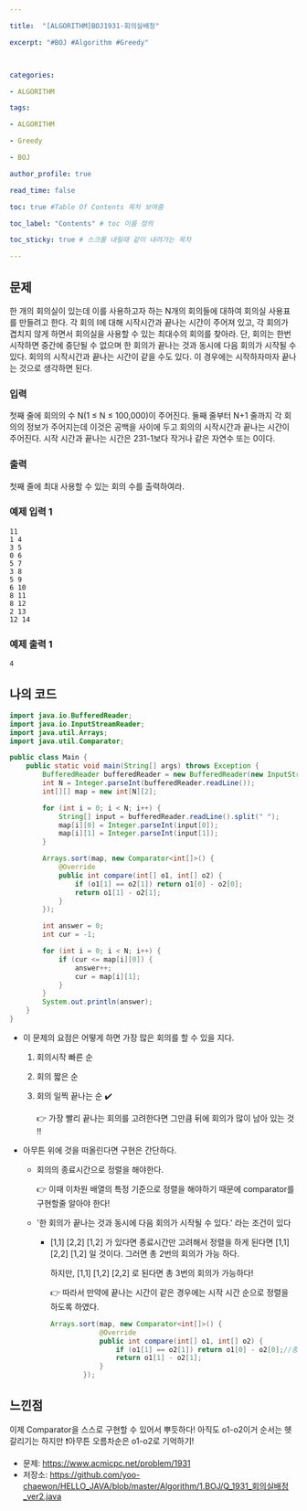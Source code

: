 ```yaml
---

title:  "[ALGORITHM]BOJ1931-회의실배정"

excerpt: "#BOJ #Algorithm #Greedy"



categories:

- ALGORITHM

tags:

- ALGORITHM

- Greedy

- BOJ

author_profile: true

read_time: false 

toc: true #Table Of Contents 목차 보여줌

toc_label: "Contents" # toc 이름 정의

toc_sticky: true # 스크롤 내릴때 같이 내려가는 목차

---
```




## 문제

한 개의 회의실이 있는데 이를 사용하고자 하는 N개의 회의들에 대하여 회의실 사용표를 만들려고 한다. 각 회의 I에 대해 시작시간과 끝나는 시간이 주어져 있고, 각 회의가 겹치지 않게 하면서 회의실을 사용할 수 있는 최대수의 회의를 찾아라. 단, 회의는 한번 시작하면 중간에 중단될 수 없으며 한 회의가 끝나는 것과 동시에 다음 회의가 시작될 수 있다. 회의의 시작시간과 끝나는 시간이 같을 수도 있다. 이 경우에는 시작하자마자 끝나는 것으로 생각하면 된다.

### 입력

첫째 줄에 회의의 수 N(1 ≤ N ≤ 100,000)이 주어진다. 둘째 줄부터 N+1 줄까지 각 회의의 정보가 주어지는데 이것은 공백을 사이에 두고 회의의 시작시간과 끝나는 시간이 주어진다. 시작 시간과 끝나는 시간은 231-1보다 작거나 같은 자연수 또는 0이다.

### 출력

첫째 줄에 최대 사용할 수 있는 회의 수를 출력하여라.



### 예제 입력 1

```
11
1 4
3 5
0 6
5 7
3 8
5 9
6 10
8 11
8 12
2 13
12 14
```

### 예제 출력 1

```
4
```



## 나의 코드

```java
import java.io.BufferedReader;
import java.io.InputStreamReader;
import java.util.Arrays;
import java.util.Comparator;

public class Main {
    public static void main(String[] args) throws Exception {
        BufferedReader bufferedReader = new BufferedReader(new InputStreamReader(System.in));
        int N = Integer.parseInt(bufferedReader.readLine());
        int[][] map = new int[N][2];

        for (int i = 0; i < N; i++) {
            String[] input = bufferedReader.readLine().split(" ");
            map[i][0] = Integer.parseInt(input[0]);
            map[i][1] = Integer.parseInt(input[1]);
        }

        Arrays.sort(map, new Comparator<int[]>() {
            @Override
            public int compare(int[] o1, int[] o2) {
                if (o1[1] == o2[1]) return o1[0] - o2[0];
                return o1[1] - o2[1];
            }
        });

        int answer = 0;
        int cur = -1;

        for (int i = 0; i < N; i++) {
            if (cur <= map[i][0]) {
                answer++;
                cur = map[i][1];
            }
        }
        System.out.println(answer);
    }
}
```

- 이 문제의 요점은 어떻게 하면 가장 많은 회의를 할 수 있을 지다.

  1. 회의시작 빠른 순

  2. 회의 짧은 순

  3. 회의 일찍 끝나는 순 ✔️

     👉 가장 빨리 끝나는 회의를 고려한다면 그만큼 뒤에 회의가 많이 남아 있는 것 !!

- 아무튼 위에 것을 떠올린다면 구현은 간단하다.

  - 회의의 종료시간으로 정렬을 해야한다. 

    👉 이때 이차원 배열의 특정 기준으로 정렬을 해야하기 때문에 comparator를 구현할줄 알아야 한다!

  - '한 회의가 끝나는 것과 동시에 다음 회의가 시작될 수 있다.' 라는 조건이 있다

    - [1,1] [2,2] [1,2] 가 있다면 종료시간만 고려해서 정렬을 하게 된다면 [1,1] [2,2] [1,2] 일 것이다. 그러면 총 2번의 회의가 가능 하다.

      하지만, [1,1] [1,2] [2,2] 로 된다면 총 3번의 회의가 가능하다!

      👉 따라서 만약에 끝나는 시간이 같은 경우에는 시작 시간 순으로 정렬을 하도록 하였다.

      ```java
      Arrays.sort(map, new Comparator<int[]>() {
                  @Override
                  public int compare(int[] o1, int[] o2) {
                      if (o1[1] == o2[1]) return o1[0] - o2[0];//종료시간 같을 경우
                      return o1[1] - o2[1];
                  }
              });
      ```

      



## 느낀점

이제 Comparator을 스스로 구현할 수 있어서 뿌듯하다! 아직도 o1-o2이거 순서는 헷갈리기는 하지만 ❗️아무튼 오름차순은 o1-o2로 기억하기!

- 문제: https://www.acmicpc.net/problem/1931
- 저장소: https://github.com/yoo-chaewon/HELLO_JAVA/blob/master/Algorithm/1.BOJ/Q_1931_회의실배정_ver2.java